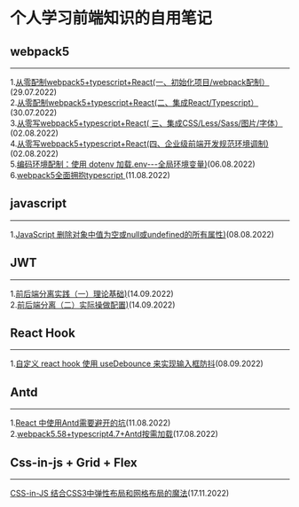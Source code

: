 # 个人学习前端知识的自用笔记

## webpack5
__________________________________________________________________________________________________________________________________________
1.[从零配制webpack5+typescript+React(一、初始化项目/webpack配制）](https://github.com/weimeng0910/blog/issues/2)(29.07.2022)<br/>
2.[从零配制webpack5+typescript+React(二、集成React/Typescript）](https://github.com/weimeng0910/blog/issues/3)(30.07.2022)<br/>
3.[从零写webpack5+typescript+React( 三、集成CSS/Less/Sass/图片/字体）](https://github.com/weimeng0910/blog/issues/4)(02.08.2022)<br/>
4.[从零写webpack5+typescript+React(四、企业级前端开发规范环境调制)](https://github.com/weimeng0910/blog/issues/5)(02.08.2022)<br/>
5.[编码环境配制：使用 dotenv 加载.env---全局环境变量)](https://github.com/weimeng0910/blog/issues/6)(06.08.2022)<br/>
6.[webpack5全面拥抱typescript ](https://github.com/weimeng0910/blog/issues/10)(11.08.2022)<br/>
## javascript
__________________________________________________________________________________________________________________________________________
1.[JavaScript 删除对象中值为空或null或undefined的所有属性)](https://github.com/weimeng0910/blog/issues/7)(08.08.2022)<br/>

## JWT
__________________________________________________________________________________________________________________________________________
1.[前后端分离实践（一）理论基础)](https://github.com/weimeng0910/blog/issues/12)(14.09.2022)<br/>
2.[前后端分离（二）实际操做配置)](https://github.com/weimeng0910/blog/issues/13)(14.09.2022)<br/>
## React Hook
__________________________________________________________________________________________________________________________________________
 1.[自定义 react hook 使用 useDebounce 来实现输入框防抖](https://github.com/weimeng0910/blog/issues/8)(08.09.2022)<br/>
 
## Antd
__________________________________________________________________________________________________________________________________________
1.[React 中使用Antd需要避开的坑](https://github.com/weimeng0910/blog/issues/9)(11.08.2022)<br/>
2.[webpack5.58+typescript4.7+Antd按需加载](https://github.com/weimeng0910/blog/issues/11)(17.08.2022)<br/>

 
## Css-in-js + Grid + Flex
__________________________________________________________________________________________________________________________________________
[CSS-in-JS 结合CSS3中弹性布局和网格布局的魔法](https://github.com/weimeng0910/blog/issues/14)(17.11.2022)<br/>
